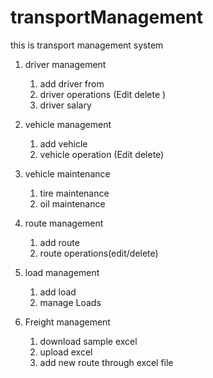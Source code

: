 # transportManagement
this is transport management system

1. driver management 
	1. add driver from
	2. driver operations (Edit delete )
	3. driver salary

2. vehicle management
	1. add vehicle
	2. vehicle operation (Edit delete)

3. vehicle maintenance 
	1. tire maintenance 
	2. oil maintenance 
4. route management
	1. add route
	2. route operations(edit/delete)
5. load management
	1. add load
	2. manage Loads

6. Freight management 
	1. download sample excel
	2. upload excel
	3. add new route through excel file